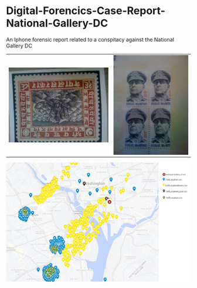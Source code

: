 # Digital-Forencics-Case-Report-National-Gallery-DC


An Iphone forensic report related to a conspitacy against the National Gallery DC

| | |
| --- | --- |
| ![Photos9](/Resources/Images/43393-IMG_0050.JPG) | ![Photos13](/Resources/Images/43401-IMG_0054.JPG) |

![City View](/Resources/Maps/2.png)